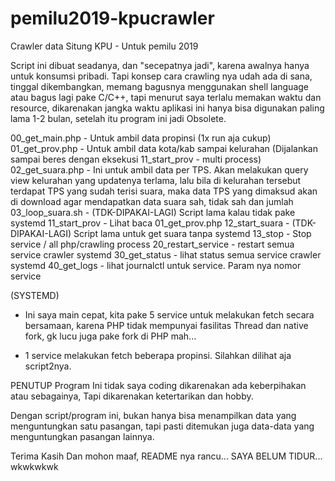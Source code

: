# pemilu2019-kpucrawler
Crawler data Situng KPU - Untuk pemilu 2019

Script ini dibuat seadanya, dan "secepatnya jadi", karena awalnya hanya untuk
konsumsi pribadi. Tapi konsep cara crawling nya udah ada di sana, tinggal
dikembangkan, memang bagusnya menggunakan shell language atau bagus lagi pake
C/C++, tapi menurut saya terlalu memakan waktu dan resource, dikarenakan
jangka waktu aplikasi ini hanya bisa digunakan paling lama 1-2 bulan, setelah
itu program ini jadi Obsolete.

00_get_main.php - Untuk ambil data propinsi (1x run aja cukup)
01_get_prov.php - Untuk ambil data kota/kab sampai kelurahan
   (Dijalankan sampai beres dengan eksekusi 11_start_prov - multi process)
02_get_suara.php - Ini untuk ambil data per TPS.
   Akan melakukan query view kelurahan yang updatenya terlama, lalu bila
   di kelurahan tersebut terdapat TPS yang sudah terisi suara, maka
   data TPS yang dimaksud akan di download agar mendapatkan data
   suara sah, tidak sah dan jumlah
03_loop_suara.sh - (TDK-DIPAKAI-LAGI) Script lama kalau tidak pake systemd
11_start_prov - Lihat baca 01_get_prov.php
12_start_suara - (TDK-DIPAKAI-LAGI) Script lama untuk get suara tanpa systemd
13_stop - Stop service / all php/crawling process
20_restart_service - restart semua service crawler systemd
30_get_status - lihat status semua service crawler systemd
40_get_logs - lihat journalctl untuk service. Param nya nomor service


(SYSTEMD)
* Ini saya main cepat, kita pake 5 service untuk melakukan fetch secara
bersamaan, karena PHP tidak mempunyai fasilitas Thread dan native fork,
gk lucu juga pake fork di PHP mah...

* 1 service melakukan fetch beberapa propinsi. Silahkan dilihat aja script2nya.


PENUTUP
Program Ini tidak saya coding dikarenakan ada keberpihakan atau sebagainya,
Tapi dikarenakan ketertarikan dan hobby.

Dengan script/program ini, bukan hanya bisa menampilkan data yang menguntungkan
satu pasangan, tapi pasti ditemukan juga data-data yang menguntungkan
pasangan lainnya.

Terima Kasih
Dan mohon maaf, README nya rancu... SAYA BELUM TIDUR... wkwkwkwk

